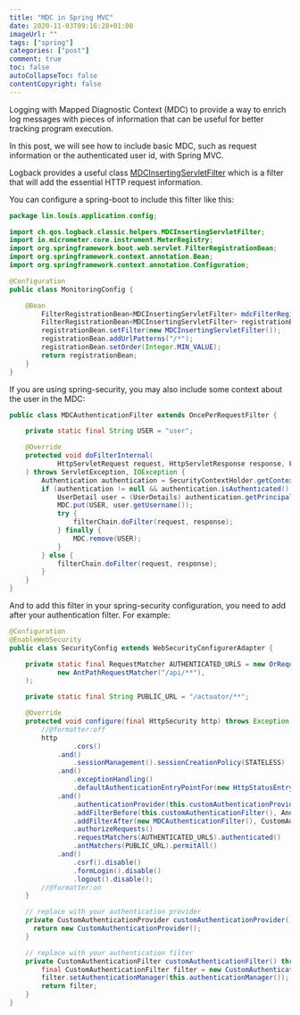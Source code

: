 ```yaml
---
title: "MDC in Spring MVC"
date: 2020-11-03T09:16:28+01:00
imageUrl: ""
tags: ["spring"]
categories: ["post"]
comment: true
toc: false
autoCollapseToc: false
contentCopyright: false
---
```


Logging with Mapped Diagnostic Context (MDC) to provide a way to enrich log messages with pieces of
information that can be useful for better tracking program execution.

In this post, we will see how to include basic MDC, such as request information or the authenticated
user id, with Spring MVC.

<!--more-->

Logback provides a useful class [MDCInsertingServletFilter][] which is a filter that will add the
essential HTTP request information.

You can configure a spring-boot to include this filter like this:

```java
package lin.louis.application.config;

import ch.qos.logback.classic.helpers.MDCInsertingServletFilter;
import io.micrometer.core.instrument.MeterRegistry;
import org.springframework.boot.web.servlet.FilterRegistrationBean;
import org.springframework.context.annotation.Bean;
import org.springframework.context.annotation.Configuration;

@Configuration
public class MonitoringConfig {

    @Bean
        FilterRegistrationBean<MDCInsertingServletFilter> mdcFilterRegistrationBean() {
        FilterRegistrationBean<MDCInsertingServletFilter> registrationBean = new FilterRegistrationBean<>();
        registrationBean.setFilter(new MDCInsertingServletFilter());
        registrationBean.addUrlPatterns("/*");
        registrationBean.setOrder(Integer.MIN_VALUE);
        return registrationBean;
    }
}
```

If you are using spring-security, you may also include some context about the user in the MDC:

```java
public class MDCAuthenticationFilter extends OncePerRequestFilter {

    private static final String USER = "user";

    @Override
    protected void doFilterInternal(
            HttpServletRequest request, HttpServletResponse response, FilterChain filterChain
    ) throws ServletException, IOException {
        Authentication authentication = SecurityContextHolder.getContext().getAuthentication();
        if (authentication != null && authentication.isAuthenticated() && authentication.getPrincipal() instanceof UserDetails) {
            UserDetail user = (UserDetails) authentication.getPrincipal();
            MDC.put(USER, user.getUsername());
            try {
                filterChain.doFilter(request, response);
            } finally {
                MDC.remove(USER);
            }
        } else {
            filterChain.doFilter(request, response);
        }
    }
}
```

And to add this filter in your spring-security configuration, you need to add after your
authentication filter. For example:

```java
@Configuration
@EnableWebSecurity
public class SecurityConfig extends WebSecurityConfigurerAdapter {

    private static final RequestMatcher AUTHENTICATED_URLS = new OrRequestMatcher(
            new AntPathRequestMatcher("/api/**"),
    );

    private static final String PUBLIC_URL = "/actuator/**";

    @Override
    protected void configure(final HttpSecurity http) throws Exception {
        //@formatter:off
        http
                .cors()
            .and()
                .sessionManagement().sessionCreationPolicy(STATELESS)
            .and()
                .exceptionHandling()
                .defaultAuthenticationEntryPointFor(new HttpStatusEntryPoint(HttpStatus.UNAUTHORIZED), AUTHENTICATED_URLS)
            .and()
                .authenticationProvider(this.customAuthenticationProvider())
                .addFilterBefore(this.customAuthenticationFilter(), AnonymousAuthenticationFilter.class)
                .addFilterAfter(new MDCAuthenticationFilter(), CustomAuthenticationFilter.class)
                .authorizeRequests()
                .requestMatchers(AUTHENTICATED_URLS).authenticated()
                .antMatchers(PUBLIC_URL).permitAll()
            .and()
                .csrf().disable()
                .formLogin().disable()
                .logout().disable();
        //@formatter:on
    }

    // replace with your authentication provider
    private CustomAuthenticationProvider customAuthenticationProvider() {
      return new CustomAuthenticationProvider();
    }

    // replace with your authentication filter
    private CustomAuthenticationFilter customAuthenticationFilter() throws Exception {
        final CustomAuthenticationFilter filter = new CustomAuthenticationFilter(AUTHENTICATED_URLS);
        filter.setAuthenticationManager(this.authenticationManager());
        return filter;
    }
}
```

[MDCInsertingServletFilter]: https://logback.qos.ch/xref/ch/qos/logback/classic/helpers/MDCInsertingServletFilter.html

